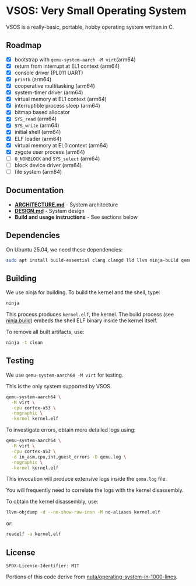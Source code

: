 # VSOS: Very Small Operating System

VSOS is a really-basic, portable, hobby operating system written in C.

## Roadmap

- [x] bootstrap with `qemu-system-aarch -M virt`(arm64)
- [x] return from interrupt at EL1 context (arm64)
- [x] console driver (PL011 UART)
- [x] `printk` (arm64)
- [x] cooperative multitasking (arm64)
- [x] system-timer driver (arm64)
- [x] virtual memory at EL1 context (arm64)
- [x] interruptible process sleep (arm64)
- [x] bitmap based allocator
- [x] `SYS_read` (arm64)
- [x] `SYS_write` (arm64)
- [x] initial shell (arm64)
- [X] ELF loader (arm64)
- [X] virtual memory at EL0 context (arm64)
- [X] zygote user process (arm64)
- [ ] `O_NONBLOCK` and `SYS_select` (arm64)
- [ ] block device driver (arm64)
- [ ] file system (arm64)

## Documentation

- **[ARCHITECTURE.md](ARCHITECTURE.md)** - System architecture
- **[DESIGN.md](DESIGN.md)** - System design
- **Build and usage instructions** - See sections below

## Dependencies

On Ubuntu 25.04, we need these dependencies:

```bash
sudo apt install build-essential clang clangd lld llvm ninja-build qemu-system-arm
```

## Building

We use ninja for building. To build the kernel and the shell, type:

```bash
ninja
```

This process produces `kernel.elf`, the kernel. The build process (see [ninja.build](ninja.build))
embeds the shell ELF binary inside the kernel itself.

To remove all built artifacts, use:

```bash
ninja -t clean
```

## Testing

We use `qemu-system-aarch64 -M virt` for testing.

This is the only system supported by VSOS.

```bash
qemu-system-aarch64 \
  -M virt \
  -cpu cortex-a53 \
  -nographic \
  -kernel kernel.elf
```

To investigate errors, obtain more detailed logs using:

```bash
qemu-system-aarch64 \
  -M virt \
  -cpu cortex-a53 \
  -d in_asm,cpu,int,guest_errors -D qemu.log \
  -nographic \
  -kernel kernel.elf
```

This invocation will produce extensive logs inside the `qemu.log` file.

You will frequently need to correlate the logs with the kernel disassembly.

To obtain the kernel disassembly, use:

```bash
llvm-objdump -d --no-show-raw-insn -M no-aliases kernel.elf
```

or:

```bash
readelf -a kernel.elf
```

## License

```
SPDX-License-Identifier: MIT
```

Portions of this code derive from [nuta/operating-system-in-1000-lines](
https://github.com/nuta/operating-system-in-1000-lines).
